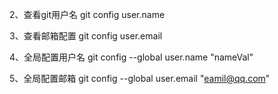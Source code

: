  
2、查看git用户名
git config user.name

3、查看邮箱配置
git config user.email

4、全局配置用户名
git config --global user.name "nameVal"

5、全局配置邮箱
git config --global user.email "eamil@qq.com"

